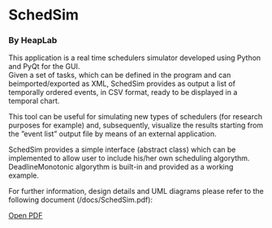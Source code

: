 <h1>SchedSim</h1>
<h3>By HeapLab</h3>
<p>This application is a real time schedulers simulator developed using Python and PyQt for the GUI.<br>Given  a  set  of  tasks,  which  can  be  defined  in  the  program  and  can  beimported/exported as XML, SchedSim provides as output a list of temporally ordered events, in CSV format, ready to be displayed in a temporal chart.</p>
<p>This tool can be useful for simulating new types of schedulers (for research purposes for example) and, subsequently, visualize the results starting from the ”event list” output file by means of an external application.</p>
<p>SchedSim provides a simple interface (abstract class) which can be implemented to allow user to include his/her own scheduling algorythm.  DeadlineMonotonic algorythm is built-in and provided as a working example.</p>
<p>For further information, design details and UML diagrams please refer to the following document (/docs/SchedSim.pdf):</p>

<p><a href="../../raw/master/docs/SchedSim.pdf">Open PDF</a></p>

